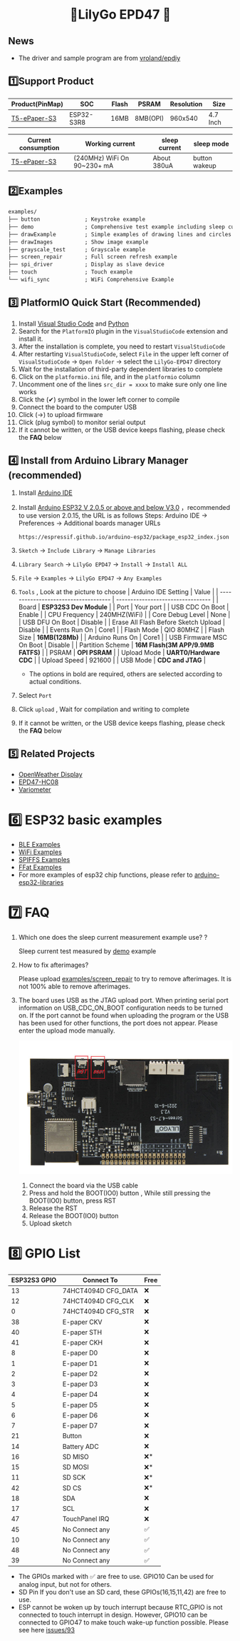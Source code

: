 <h1 align = "center">🌟LilyGo EPD47 🌟</h1>

<!-- ## **English | [中文](./README_CN.MD)** -->

## News

- The driver and sample program are from [vroland/epdiy](https://github.com/vroland/epdiy)

## 1️⃣Support Product

| Product(PinMap)   | SOC        | Flash | PSRAM    | Resolution | Size     |
| ----------------- | ---------- | ----- | -------- | ---------- | -------- |
| [T5-ePaper-S3][1] | ESP32-S3R8 | 16MB  | 8MB(OPI) | 960x540    | 4.7 Inch |

| Current consumption | Working current             | sleep current | sleep mode    |
| ------------------- | --------------------------- | ------------- | ------------- |
| [T5-ePaper-S3][1]   | (240MHz) WiFi On 90~230+ mA | About 380uA   | button wakeup |

[1]: https://www.lilygo.cc/products/t5-4-7-inch-e-paper-v2-3

## 2️⃣Examples

```txt
examples/
├── button              ; Keystroke example
├── demo                ; Comprehensive test example including sleep current test
├── drawExample         ; Simple examples of drawing lines and circles
├── drawImages          ; Show image example
├── grayscale_test      ; Grayscale example
├── screen_repair       ; Full screen refresh example
├── spi_driver          ; Display as slave device
├── touch               ; Touch example
└── wifi_sync           ; WiFi Comprehensive Example
```

## 3️⃣ PlatformIO Quick Start (Recommended)

1. Install [Visual Studio Code](https://code.visualstudio.com/) and [Python](https://www.python.org/)
2. Search for the `PlatformIO` plugin in the `VisualStudioCode` extension and install it.
3. After the installation is complete, you need to restart `VisualStudioCode`
4. After restarting `VisualStudioCode`, select `File` in the upper left corner of `VisualStudioCode` -> `Open Folder` -> select the `LilyGo-EPD47` directory
5. Wait for the installation of third-party dependent libraries to complete
6. Click on the `platformio.ini` file, and in the `platformio` column
7. Uncomment one of the lines `src_dir = xxxx` to make sure only one line works
8. Click the (✔) symbol in the lower left corner to compile
9. Connect the board to the computer USB
10. Click (→) to upload firmware
11. Click (plug symbol) to monitor serial output
12. If it cannot be written, or the USB device keeps flashing, please check the **FAQ** below

## 4️⃣ Install from Arduino Library Manager (recommended)

1. Install [Arduino IDE](https://www.arduino.cc/en/software)
2. Install [Arduino ESP32 V 2.0.5 or above and below V3.0](https://docs.espressif.com/projects/arduino-esp32/en/latest/) ，recommended to use version 2.0.15, the URL is as follows 
    Steps: Arduino IDE -> Preferences -> Additional boards manager URLs
    ```url
    https://espressif.github.io/arduino-esp32/package_esp32_index.json
    ```
3. `Sketch` -> `Include Library` -> `Manage Libraries`
4. `Library Search` -> `LilyGo EPD47` -> `Install` -> `Install ALL`
5. `File` -> `Examples` -> `LilyGo EPD47` -> `Any Examples`
6. `Tools` , Look at the picture to choose
   | Arduino IDE Setting                  | Value                             |
   | ------------------------------------ | --------------------------------- |
   | Board                                | **ESP32S3 Dev Module**            |
   | Port                                 | Your port                         |
   | USB CDC On Boot                      | Enable                            |
   | CPU Frequency                        | 240MHZ(WiFi)                      |
   | Core Debug Level                     | None                              |
   | USB DFU On Boot                      | Disable                           |
   | Erase All Flash Before Sketch Upload | Disable                           |
   | Events Run On                        | Core1                             |
   | Flash Mode                           | QIO 80MHZ                         |
   | Flash Size                           | **16MB(128Mb)**                   |
   | Arduino Runs On                      | Core1                             |
   | USB Firmware MSC On Boot             | Disable                           |
   | Partition Scheme                     | **16M Flash(3M APP/9.9MB FATFS)** |
   | PSRAM                                | **OPI PSRAM**                     |
   | Upload Mode                          | **UART0/Hardware CDC**            |
   | Upload Speed                         | 921600                            |
   | USB Mode                             | **CDC and JTAG**                  |

   - The options in bold are required, others are selected according to actual conditions.

7. Select `Port`
8. Click `upload` , Wait for compilation and writing to complete
9.  If it cannot be written, or the USB device keeps flashing, please check the **FAQ** below


## 5️⃣ Related Projects

- [OpenWeather Display](https://github.com/Xinyuan-LilyGO/LilyGo-EPD-4-7-OWM-Weather-Display/tree/web)
- [EPD47-HC08](https://github.com/Xinyuan-LilyGO/EPD47-HC08.git)
- [Variometer](https://github.com/Oganisyan/Variometer-LilyGoEPD47)


# 6️⃣ ESP32 basic examples

- [BLE Examples](https://github.com/espressif/arduino-esp32/tree/master/libraries/BLE)
- [WiFi Examples](https://github.com/espressif/arduino-esp32/tree/master/libraries/WiFi)
- [SPIFFS Examples](https://github.com/espressif/arduino-esp32/tree/master/libraries/SPIFFS)
- [FFat Examples](https://github.com/espressif/arduino-esp32/tree/master/libraries/FFat)
- For more examples of esp32 chip functions, please refer to [arduino-esp32-libraries](https://github.com/espressif/arduino-esp32/tree/master/libraries)

# 7️⃣ FAQ

1. Which one does the sleep current measurement example use? ?

    Sleep current test measured by [demo](./examples/demo/demo.ino) example

2. How to fix afterimages?

    Please upload [examples/screen_repair](./examples/screen_repair) to try to remove afterimages.
    It is not 100% able to remove afterimages.

3. The board uses USB as the JTAG upload port. When printing serial port information on USB_CDC_ON_BOOT configuration needs to be turned on.
If the port cannot be found when uploading the program or the USB has been used for other functions, the port does not appear.
Please enter the upload mode manually.
   
   ![product](images/product.jpg)

   1. Connect the board via the USB cable
   2. Press and hold the BOOT(IO0) button , While still pressing the BOOT(IO0) button, press RST
   3. Release the RST
   4. Release the BOOT(IO0) button
   5. Upload sketch

# 8️⃣ GPIO List

| ESP32S3 GPIO | Connect To          | Free |
| ------------ | ------------------- | ---- |
| 13           | 74HCT4094D CFG_DATA | ❌    |
| 12           | 74HCT4094D CFG_CLK  | ❌    |
| 0            | 74HCT4094D CFG_STR  | ❌    |
| 38           | E-paper CKV         | ❌    |
| 40           | E-paper STH         | ❌    |
| 41           | E-paper CKH         | ❌    |
| 8            | E-paper D0          | ❌    |
| 1            | E-paper D1          | ❌    |
| 2            | E-paper D2          | ❌    |
| 3            | E-paper D3          | ❌    |
| 4            | E-paper D4          | ❌    |
| 5            | E-paper D5          | ❌    |
| 6            | E-paper D6          | ❌    |
| 7            | E-paper D7          | ❌    |
| 21           | Button              | ❌    |
| 14           | Battery ADC         | ❌    |
| 16           | SD MISO             | ❌*   |
| 15           | SD MOSI             | ❌*   |
| 11           | SD  SCK             | ❌*   |
| 42           | SD  CS              | ❌*   |
| 18           | SDA                 | ❌    |
| 17           | SCL                 | ❌    |
| 47           | TouchPanel IRQ      | ❌    |
| 45           | No Connect any      | ✅    |
| 10           | No Connect any      | ✅    |
| 48           | No Connect any      | ✅    |
| 39           | No Connect any      | ✅    |

- The GPIOs marked with ✅ are free to use. GPIO10 Can be used for analog input, but not for others.
- SD Pin If you don't use an SD card, these GPIOs(16,15,11,42) are free to use.
- ESP cannot be woken up by touch interrupt because RTC_GPIO is not connected to touch interrupt in design. However, GPIO10 can be connected to GPIO47 to make touch wake-up function possible. Please see here [issues/93](https://github.com/Xinyuan-LilyGO/LilyGo-EPD47/issues/93#issuecomment-2488500117)
